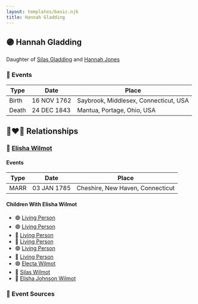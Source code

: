 ```yaml
---
layout: templates/basic.njk
title: Hannah Gladding
---
```

## 🟣 Hannah Gladding

Daughter of [Silas Gladding](/people/5/55129348) and [Hannah Jones](/people/3/3592220)

### 📆 Events

Type | Date | Place
------ | ------ | ------
Birth | 16 NOV 1762 | Saybrook, Middlesex, Connecticut, USA
Death | 24 DEC 1843 | Mantua, Portage, Ohio, USA

## 👩‍❤️‍👨 Relationships

### 🔵 [Elisha Wilmot](/people/2/21177328)

#### Events

Type | Date | Place
------ | ------ | ------
MARR | 03 JAN 1785 | Cheshire, New Haven, Connecticut
#### Children With Elisha Wilmot
* 🟣 [Living Person](/people/9/98438457)
* 🟣 [Living Person](/people/6/62537801)
* 🔵 [Living Person](/people/8/85964764)
* 🔵 [Living Person](/people/1/14986330)
* 🟣 [Living Person](/people/7/70258360)
* 🔵 [Living Person](/people/2/2148356)
* 🟣 [Electa Wilmot](/people/7/77370498)
* 🔵 [Silas Wilmot](/people/4/49979698)
* 🔵 [Elisha Johnson Wilmot](/people/5/57693706)
### 📰 Event Sources
